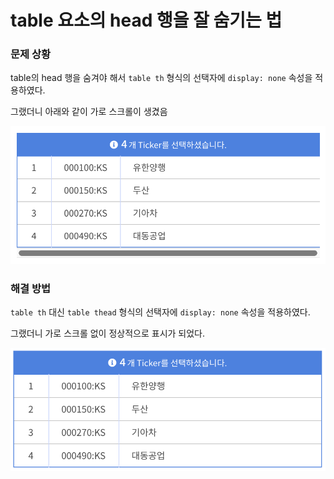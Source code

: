 # table 요소의 head 행을 잘 숨기는 법

### 문제 상황

table의 head 행을 숨겨야 해서 `table th` 형식의 선택자에 `display: none` 속성을 적용하였다.

그랬더니 아래와 같이 가로 스크롤이 생겼음

![table with scrollbar](../../assets/front-end/table-with-scrollbar.png)

### 해결 방법

`table th` 대신 `table thead` 형식의 선택자에 `display: none` 속성을 적용하였다.

그랬더니 가로 스크롤 없이 정상적으로 표시가 되었다.

![table without scrollbar](../../assets/front-end/table-without-scrollbar.png)
